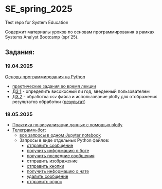 # SE_spring_2025
Test repo for System Education

Содержит материалы уроков по основам программирования в рамках Systems Analyst Bootcamp (spr`25).

## Задания:

### 19.04.2025
[Основы программирования на Python](./pythonBase/)
- [практические задания во время лекции](./pythonBase/theory_work.ipynb)
- [ДЗ 1](./pythonBase/leapYear.py) - определить високосный ли год, введенный пользователем
- [ДЗ 2](./pythonBase/RadarChart.ipynb) - обработка csv файла и использование plotly для отображения результатов обработки ([результат](./pythonBase/radarChart.png))

### 18.05.2025
- [Практика по визуализации данных с помощью plotly](./dataVis/tasks.ipynb)
- [Телеграмм-бот](./TG_bot/):
    - [все запросы в одном Jupyter notebook](./TG_bot/summary.ipynb)
    - Запросы в виде отдельных Python файлов:
        - [отправить сообщение](./TG_bot/testRequests/send_msg.py)
        - [получить информацию о боте]()
        - [получить последние сообщения]()
        - [отправить изображение]()
        - [отправить кнопки]()
        - [получить информацию о чате]()
        - [удалить сообщение]()
        - [отправить опрос]()

